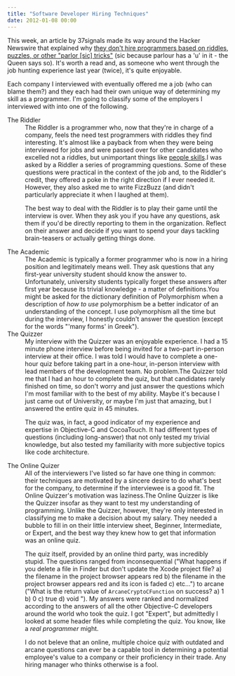 ```yaml
---
title: "Software Developer Hiring Techniques"
date: 2012-01-08 00:00
---
```


This week, an article by 37signals made its way around the Hacker Newswire that explained why [they don't hire programmers based on riddles, puzzles, or other "parlor [sic] tricks"](http://37signals.com/svn/posts/3071-why-we-dont-hire-programmers-based-on-puzzles-api-quizzes-math-riddles-or-other-parlor-tricks)&nbsp;(sic because parlour has a 'u' in it - the Queen says so). It's worth a read and, as someone who went through the job hunting experience last year (twice), it's quite enjoyable.

Each company I interviewed with eventually offered me a job (who can blame them?) and they each had their own unique way of determining my skill as a programmer. I'm going to classify some of the employers I interviewed with into one of the following.

<dl>

<dt>The Riddler</dt>

<dd>The Riddler is a programmer who, now that they're in charge of a company, feels the need test programmers with riddles they find interesting. It's almost like a payback from when they were being interviewed for jobs and were passed over for other candidates who excelled not a riddles, but unimportant things like <a href="/blog/things-that-matter/">people skills</a>.I was asked by a Riddler a series of programming questions. Some of these questions were practical in the context of the job and, to the Riddler's credit, they offered a poke in the right direction if I ever needed it. However, they also asked me to write FizzBuzz (and didn't particularly appreciate it when I laughed at them).
<p>The best way to deal with the Riddler is to play their game until the interview is over. When they ask you if you have any questions, ask them if you'd be directly reporting to them in the organization. Reflect on their answer and decide if you want to spend your days tackling brain-teasers or actually getting things done.</p>

</dd>

<dt>The Academic</dt>

<dd>The Academic is typically a former programmer who is now in a hiring position and legitimately means well. They ask questions that any first-year university student should know the answer to. Unfortunately, university students typically forget these answers after first year because its trivial knowledge - a matter of definitions.You might be asked for the dictionary definition of Polymorphism when a description of <em>how to use</em> polymorphism be a better indicator of an understanding of the concept. I use polymorphism all the time but during the interview, I honestly couldn't answer the question (except for the words "'many forms' in Greek").
</dd>

<dt>The Quizzer</dt>

<dd>My interview with the Quizzer was an enjoyable experience. I had a 15 minute phone interview before being invited for a two-part in-person interview at their office. I was told I would have to complete a one-hour quiz before taking part in a one-hour, in-person interview with lead members of the development team. No problem.The Quizzer told me that I had an hour to complete the quiz, but that candidates rarely finished on time, so don't worry and just answer the questions which I'm most familiar with to the best of my ability. Maybe it's because I just came out of University, or maybe I'm just that amazing, but I answered the entire quiz in 45 minutes.
<p>The quiz was, in fact, a good indicator of my experience and expertise in Objective-C and CocoaTouch. It had different types of questions (including long-answer) that not only tested my trivial knowledge, but also tested my familiarity with more subjective topics like code architecture.</p>

</dd>

<dt>The Online Quizer</dt>

<dd>All of the interviewers I've listed so far have one thing in common: their techniques are motivated by a sincere desire to do what's best for the company, to determine if the interviewee is a good fit. The Online Quizzer's motivation was laziness.The Online Quizzer is like the Quizzer insofar as they want to test my understanding of programming. Unlike the Quizzer, however, they're only interested in classifying me to make a decision about my salary. They needed a bubble to fill in on their little interview sheet, Beginner, Intermediate, or Expert, and the best way they knew how to get that information was an online quiz.
<p>The quiz itself, provided by an online third party, was incredibly stupid. The questions ranged from inconsequential ("What happens if you delete a file in Finder but don't update the Xcode project file? a) the filename in the project browser appears red b) the filename in the project browser appears red and its icon is faded c) etc…") to arcane ("What is the return value of <code>ArcaneCryptoCFunction</code> on success? a) 1 b) 0 c) true d) void "). My answers were ranked and normalized according to the answers of all the other Objective-C developers around the world who took the quiz. I got "Expert", but admittedly I looked at some header files while completing the quiz. You know, like a <em>real programmer</em> might.</p>

<p>I do not beleve that an online, multiple choice quiz with outdated and arcane questions can ever be a capable tool in determining a potential employee's value to a company or their proficiency in their trade. Any hiring manager who thinks otherwise is a fool.</p>

</dd>

</dl><!-- more -->
